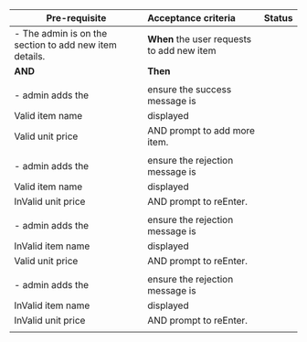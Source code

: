 | **Pre-requisite**     | **Acceptance criteria**|**Status**|
| ------------- |:-------------|:-----------:|
|- The admin is on the section to add new item details.|**When** the user requests to add new item|        |
|**AND**|**Then**|      |
||||
|- admin adds the |ensure the success message is||
|      Valid item name|displayed ||
|      Valid unit price|AND prompt to add more item.||
|||||
|- admin adds the |ensure the rejection message is||
|Valid item name|displayed ||
| InValid unit price|AND prompt to reEnter.||
||||
|- admin adds the |ensure the rejection message is||
|InValid item name|displayed||
|Valid unit price|AND prompt to reEnter.||
||||
|- admin adds the |ensure the rejection message is||
|InValid item name|displayed||
|InValid unit price|AND prompt to reEnter.||
||||



      
    

  


      
      

 
 



      	
 


      
     

 


